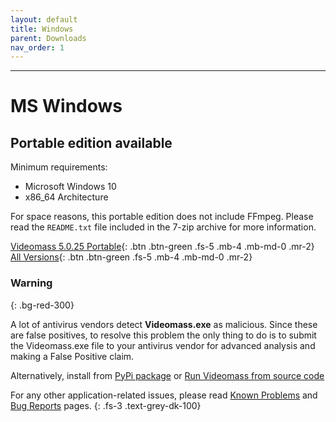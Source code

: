 ```yaml
---
layout: default
title: Windows
parent: Downloads
nav_order: 1
---
```


---

# MS Windows

## Portable edition available

Minimum requirements:
- Microsoft Windows 10
- x86_64 Architecture

For space reasons, this portable edition does not include FFmpeg. Please read 
the `README.txt` file included in the 7-zip archive for more information.
  
[Videomass 5.0.25 Portable](https://github.com/jeanslack/Videomass/releases/download/v5.0.25/Videomass-v5.0.25_x86_64-portable.7z){: .btn .btn-green .fs-5 .mb-4 .mb-md-0 .mr-2} 
[All Versions](https://github.com/jeanslack/Videomass/releases){: .btn .btn-green .fs-5 .mb-4 .mb-md-0 .mr-2}     

### Warning
{: .bg-red-300}

A lot of antivirus vendors detect **Videomass.exe** as malicious. 
Since these are false positives, to resolve this problem the only thing to do is 
to submit the Videomass.exe file to your antivirus vendor for advanced analysis 
and making a False Positive claim. 

Alternatively, install from [PyPi package](Python_Package) or [Run Videomass from source code](https://github.com/jeanslack/Videomass/wiki/Run-Videomass-from-source-code) 


For any other application-related issues, please read 
[Known Problems](../../known_problems) and [Bug Reports](../Bugs) pages.
{: .fs-3 .text-grey-dk-100} 
